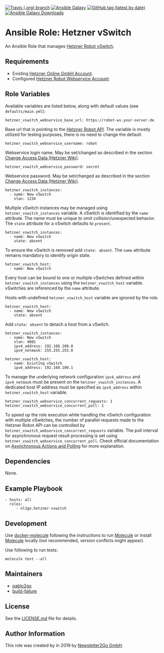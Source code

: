 [![Travis (.org) branch](https://img.shields.io/travis/nl2go/ansible-role-hetzner-vswitch/master)](https://travis-ci.org/nl2go/ansible-role-hetzner-vswitch)
[![Ansible Galaxy](https://img.shields.io/badge/role-nl2go.hetzner_vswitch-blue.svg)](https://galaxy.ansible.com/nl2go/hetzner_vswitch/)
[![GitHub tag (latest by date)](https://img.shields.io/github/v/tag/nl2go/ansible-role-hetzner-vswitch)](https://galaxy.ansible.com/nl2go/hetzner_vswitch)
[![Ansible Galaxy Downloads](https://img.shields.io/ansible/role/d/45025.svg?color=blue)](https://galaxy.ansible.com/nl2go/hetzner_vswitch/)

# Ansible Role: Hetzner vSwitch

An Ansible Role that manages [Hetzner Robot vSwitch](https://wiki.hetzner.de/index.php/Vswitch/en).

## Requirements

- Existing [Hetzner Online GmbH Account](https://accounts.hetzner.com).
- Configured [Hetzner Robot Webservice Account](https://robot.your-server.de/preferences).

## Role Variables

Available variables are listed below, along with default values (see `defaults/main.yml`):

    hetzner_vswitch_webservice_base_url: https://robot-ws.your-server.de
 
Base url that is pointing to the [Hetzner Robot API](https://robot.your-server.de/doc/webservice/de.html). The variable is mostly utilized for testing purposes, there
is no need to change the default.

    hetzner_vswitch_webservice_username: robot
    
Webservice login name. May be set/changed as described in the section [Change Access Data (Hetzner Wiki)](https://wiki.hetzner.de/index.php/KonsoleH:Zugangsdaten_aendern/en).

    hetzner_vswitch_webservice_password: secret
    
Webservice password. May be set/changed as described in the section [Change Access Data (Hetzner Wiki)](https://wiki.hetzner.de/index.php/KonsoleH:Zugangsdaten_aendern/en).

    hetzner_vswitch_instances:
      - name: New vSwitch
        vlan: 1234
    
Multiple vSwitch instances may be managed using `hetzner_vswitch_instances` variable. A vSwitch is 
identified by the `name` attribute. The name must be unique to omit collision/unexpected behavior. 
The `state` attribute for a vSwitch defaults to `present`.

    hetzner_vswitch_instances:
      - name: New vSwitch
        state: absent

To ensure the vSwitch is removed add `state: absent`. The `name` attribute remains mandatory to identify origin state.

    hetzner_vswitch_host:
      - name: New vSwitch

Every host can be bound to one or multiple vSwitches defined within `hetzner_vswitch_instances` using the `hetzner_vswitch_host` variable. vSwitches
are referenced by the `name` attribute.

Hosts with undefined `hetzner_vswitch_host` variable are ignored by the role.

    hetzner_vswitch_host:
      - name: New vSwitch
        state: absent

Add `state: absent` to detach a host from a vSwitch. 

    hetzner_vswitch_instances:
      - name: New vSwitch
        vlan: 4001
        ipv4_address: 192.168.100.0
        ipv4_netmask: 255.255.255.0
           
    hetzner_vswitch_host:
      - name: Existing vSwitch
        ipv4_address: 192.168.100.1
                   
To manage the underlying network configuration `ipv4_address` and `ipv4_netmask` must be present on the `hetzner_vswitch_instances`.
A dedicated host IP address must be specified as `ipv4_address` within `hetzner_vswitch_host` variable.

    hetzner_vswitch_webservice_concurrent_requests: 1
    hetzner_vswitch_webservice_concurrent_poll: 1
    
To speed up the role execution while handling the vSwitch configuration with multiple vSwitches, the number of parallel requests made to the Hetzner Robot API
can be controlled by `hetzner_vswitch_webservice_concurrent_requests` variable. The poll interval for asynchronous request
result processing is set using `hetzner_vswitch_webservice_concurrent_poll`. Check official documentation on
[Asynchronous Actions and Polling](https://docs.ansible.com/ansible/latest/user_guide/playbooks_async.html) for more explanation. 

## Dependencies

None.

## Example Playbook

    - hosts: all
      roles:
         - nl2go.hetzner-vswitch

## Development
Use [docker-molecule](https://github.com/nl2go/docker-molecule) following the instructions to run [Molecule](https://molecule.readthedocs.io/en/stable/)
or install [Molecule](https://molecule.readthedocs.io/en/stable/) locally (not recommended, version conflicts might appear).


Use following to run tests:

    molecule test --all

## Maintainers

- [pablo2go](https://github.com/pablo2go)
- [build-failure](https://github.com/build-failure)

## License

See the [LICENSE.md](LICENSE.md) file for details.

## Author Information

This role was created by in 2019 by [Newsletter2Go GmbH](https://www.newsletter2go.com/).
